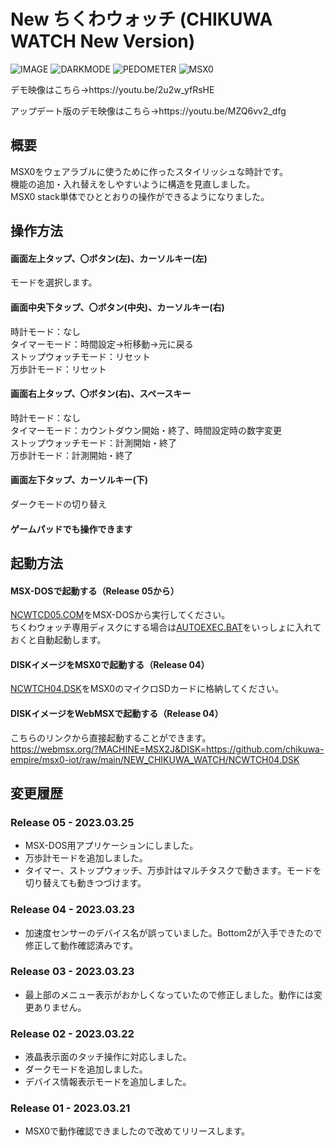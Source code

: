 # New ちくわウォッチ (CHIKUWA WATCH New Version)

![IMAGE](https://user-images.githubusercontent.com/124578804/226565462-5594be7d-b806-428d-805c-d4ab445bead2.png)
![DARKMODE](https://user-images.githubusercontent.com/124578804/227699733-b330165f-dfb6-4db2-ac91-360efc8ac0d0.png)
![PEDOMETER](https://user-images.githubusercontent.com/124578804/227699650-107f2705-3bc0-4a3b-8168-94c906b90525.png)
![MSX0](https://user-images.githubusercontent.com/124578804/226571467-dda6f54b-9c6d-4235-a34c-07c213b7c64d.jpeg)

<p>デモ映像はこちら→https://youtu.be/2u2w_yfRsHE</p>
<p>アップデート版のデモ映像はこちら→https://youtu.be/MZQ6vv2_dfg</p>

## 概要
MSX0をウェアラブルに使うために作ったスタイリッシュな時計です。<br>
機能の追加・入れ替えをしやすいように構造を見直しました。<br>
MSX0 stack単体でひととおりの操作ができるようになりました。

## 操作方法
#### 画面左上タップ、〇ボタン(左)、カーソルキー(左)
モードを選択します。
#### 画面中央下タップ、〇ボタン(中央)、カーソルキー(右)
時計モード：なし<br>
タイマーモード：時間設定→桁移動→元に戻る<br>
ストップウォッチモード：リセット<br>
万歩計モード：リセット
#### 画面右上タップ、〇ボタン(右)、スペースキー
時計モード：なし<br>
タイマーモード：カウントダウン開始・終了、時間設定時の数字変更<br>
ストップウォッチモード：計測開始・終了<br>
万歩計モード：計測開始・終了
#### 画面左下タップ、カーソルキー(下)
ダークモードの切り替え
#### ゲームパッドでも操作できます

## 起動方法
#### MSX-DOSで起動する（Release 05から）
[NCWTCD05.COM](https://github.com/chikuwa-empire/msx0-iot/raw/main/NEW_CHIKUWA_WATCH/NCWTCD05.COM)をMSX-DOSから実行してください。<br>
ちくわウォッチ専用ディスクにする場合は[AUTOEXEC.BAT](https://github.com/chikuwa-empire/msx0-iot/raw/main/NEW_CHIKUWA_WATCH/AUTOEXEC.BAT)をいっしょに入れておくと自動起動します。
#### DISKイメージをMSX0で起動する（Release 04）
[NCWTCH04.DSK](https://github.com/chikuwa-empire/msx0-iot/raw/main/NEW_CHIKUWA_WATCH/NCWTCH04.DSK)をMSX0のマイクロSDカードに格納してください。
#### DISKイメージをWebMSXで起動する（Release 04）
こちらのリンクから直接起動することができます。<br>
https://webmsx.org/?MACHINE=MSX2J&DISK=https://github.com/chikuwa-empire/msx0-iot/raw/main/NEW_CHIKUWA_WATCH/NCWTCH04.DSK

## 変更履歴
### Release 05 - 2023.03.25
* MSX-DOS用アプリケーションにしました。
* 万歩計モードを追加しました。
* タイマー、ストップウォッチ、万歩計はマルチタスクで動きます。モードを切り替えても動きつづけます。
### Release 04 - 2023.03.23
* 加速度センサーのデバイス名が誤っていました。Bottom2が入手できたので修正して動作確認済みです。
### Release 03 - 2023.03.23
* 最上部のメニュー表示がおかしくなっていたので修正しました。動作には変更ありません。
### Release 02 - 2023.03.22
* 液晶表示面のタッチ操作に対応しました。
* ダークモードを追加しました。
* デバイス情報表示モードを追加しました。
### Release 01 - 2023.03.21
* MSX0で動作確認できましたので改めてリリースします。
